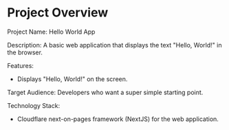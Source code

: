# Project Overview

Project Name: Hello World App

Description: A basic web application that displays the text "Hello, World!" in the browser.

Features:

*   Displays "Hello, World!" on the screen.

Target Audience: Developers who want a super simple starting point.

Technology Stack:

*   Cloudflare next-on-pages framework (NextJS) for the web application.